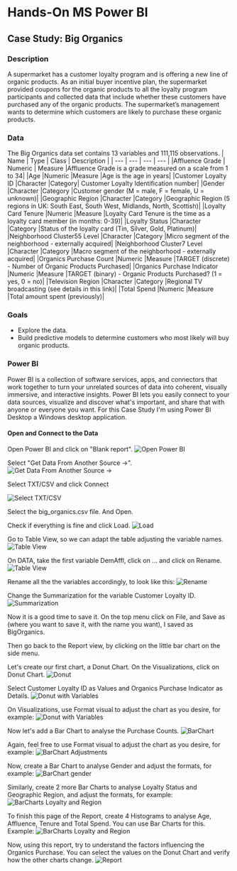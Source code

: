 # **Hands-On MS Power BI**
## **Case Study: Big Organics**
### Description
A supermarket has a customer loyalty program and is offering a new line of organic products. As an initial
buyer incentive plan, the supermarket provided coupons for the organic products to all the loyalty
program participants and collected data that include whether these customers have purchased any of the
organic products. The supermarket’s management wants to determine which customers are likely to
purchase these organic products.
### Data
The Big Organics data set contains 13 variables and 111,115 observations.
| Name | Type | Class | Description |
| --- | --- | --- | --- |
|Affluence Grade | Numeric | Measure |Affluence Grade is a grade measured on a scale from 1 to 34|
|Age |Numeric |Measure |Age is the age in years|
|Customer Loyalty ID |Character |Category| Customer Loyalty Identification number|
|Gender |Character |Category |Customer gender (M = male, F = female, U = unknown)|
|Geographic Region |Character |Category |Geographic Region (5 regions in UK: South East, South West, Midlands, North, Scottish)|
|Loyalty Card Tenure |Numeric |Measure |Loyalty Card Tenure is the time as a loyalty card member (in months: 0-39)|
|Loyalty Status |Character |Category |Status of the loyalty card (Tin, Silver, Gold, Platinum)|
|Neighborhood Cluster55 Level |Character |Category |Micro segment of the neighborhood - externally acquired|
|Neighborhood Cluster7 Level |Character |Category |Macro segment of the neighborhood - externally acquired|
|Organics Purchase Count |Numeric |Measure |TARGET (discrete) - Number of Organic Products Purchased|
|Organics Purchase Indicator |Numeric |Measure |TARGET (binary) - Organic Products Purchased? (1 = yes, 0 = no)|
|Television Region |Character |Category |Regional TV broadcasting (see details in this link)|
|Total Spend |Numeric |Measure |Total amount spent (previously)|

### Goals
* Explore the data.
* Build predictive models to determine customers who most likely will buy organic products.

### Power BI
Power BI is a collection of software services, apps, and connectors that work together to turn your unrelated sources of data into coherent, visually immersive, and interactive insights. Power BI lets you easily connect to your data sources, visualize and discover what's important, and share that with anyone or everyone you want.
For this Case Study I'm using Power BI Desktop a Windows desktop application.

#### Open and Connect to the Data
Open Power BI and click on "Blank report".
![Open Power BI](Screenshots/BigOrganics_01.png)

Select "Get Data From Another Source ->".
![Get Data From Another Source ->](Screenshots/BigOrganics_02.png)

Select TXT/CSV and click Connect

![Select TXT/CSV](Screenshots/BigOrganics_03.png)

Select the big_organics.csv file. And Open.

Check if everything is fine and click Load.
![Load](Screenshots/BigOrganics_04.png)

Go to Table View, so we can adapt the table adjusting the variable names.
![Table View](Screenshots/BigOrganics_05.png)

On DATA, take the first variable DemAffl, click on ... and click on Rename.
![Table View](Screenshots/BigOrganics_06.png)

Rename all the the variables accordingly, to look like this:
![Rename](Screenshots/BigOrganics_08.png)

Change the Summarization for the variable Customer Loyalty ID.
![Summarization](Screenshots/BigOrganics_07.png)

Now it is a good time to save it. On the top menu click on File, and Save as (where you want to save it, with the name you want), I saved as BigOrganics. 

Then go back to the Report view, by clicking on the little bar chart on the side menu.

Let's create our first chart, a Donut Chart. On the Visualizations, click on Donut Chart.
![Donut](Screenshots/BigOrganics_09.png)

Select Customer Loyalty ID as Values and Organics Purchase Indicator as Details.
![Donut with Variables](Screenshots/BigOrganics_10.png)

On Visualizations, use Format visual to adjust the chart as you desire, for example:
![Donut with Variables](Screenshots/BigOrganics_11.png)

Now let's add a Bar Chart to analyse the Purchase Counts.
![BarChart](Screenshots/BigOrganics_12.png)

Again, feel free to use Format visual to adjust the chart as you desire, for example:
![BarChart Adjustments](Screenshots/BigOrganics_13.png)

Now, create a Bar Chart to analyse Gender and adjust the formats, for example:
![BarChart gender](Screenshots/BigOrganics_14.png)

Similarly, create 2 more Bar Charts to analyse Loyalty Status and Geographic Region, and adjust the formats, for example:
![BarCharts Loyalty and Region](Screenshots/BigOrganics_15.png)

To finish this page of the Report, create 4 Histograms to analyse Age, Affluence, Tenure and Total Spend.
You can use Bar Charts for this. Example:
![BarCharts Loyalty and Region](Screenshots/BigOrganics_16.png)

Now, using this report, try to understand the factors influencing the Organics Purchase. You can select the values on the Donut Chart and verify how the other charts change.
![Report](Screenshots/BigOrganics_17.png)
